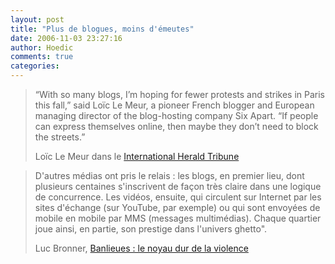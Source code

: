 ```yaml
---
layout: post
title: "Plus de blogues, moins d'émeutes"
date: 2006-11-03 23:27:16
author: Hoedic
comments: true
categories: 
---
```



<blockquote class="citation">&#8220;With so many blogs, I&#8217;m hoping for fewer protests and strikes in Paris this fall,&#8221; said Loïc Le Meur, a pioneer French blogger and European managing director of the blog-hosting company Six Apart. &#8220;If people can express themselves online, then maybe they don&#8217;t need to block the streets.&#8221;

Loïc Le Meur dans le [International Herald Tribune](http://www.iht.com/articles/2006/07/27/business/blogs.php)</blockquote>

<blockquote class="citation">D'autres médias ont pris le relais : les blogs, en premier lieu, dont plusieurs centaines s'inscrivent de façon très claire dans une logique de concurrence. Les vidéos, ensuite, qui circulent sur Internet par les sites d'échange (sur YouTube, par exemple) ou qui sont envoyées de mobile en mobile par MMS (messages multimédias). Chaque quartier joue ainsi, en partie, son prestige dans l'univers ghetto".

Luc Bronner, [Banlieues : le noyau dur de la violence](http://www.lemonde.fr/web/article/0,1-0@2-3232,36-829662,0.html)</blockquote>